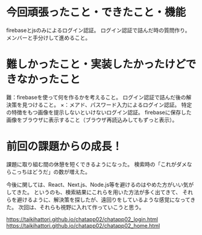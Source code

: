 # 今回頑張ったこと・できたこと・機能
firebaseとjsのみによるログイン認証。
ログイン認証で詰んだ時の質問作り。
メンバーと手分けして進めること。
# 難しかったこと・実装したかったけどできなかったこと
難：firebaseを使って何を作るかを考えること。
    ログイン認証で詰んだ後の解決策を見つけること。
×：メアド、パスワード入力によるログイン認証。
    特定の特徴をもつ画像を提示しないといけないログイン認証。
    firebaseに保存した画像をブラウザに表示すること（ブラウザ再読込みしてもずっと表示）。
# 前回の課題からの成長！
課題に取り組む間の休憩を短くできるようになった。
検索時の「これがダメならこっちはどうだ」の数が増えた。

今後に関しては、React、Next.js、Node.js等を避けるのはやめた方がいい気がしてきた。
というのも、検索結果にこれらを用いた方法が多く出てきて、
それらを避けるように、解決策を探したが、遠回りをしているような感覚になってきた。
次回は、それらも視野に入れて作っていこうと思う。

https://taikihattori.github.io/chatapp02/chatapp02_login.html
https://taikihattori.github.io/chatapp02/chatapp02_home.html
